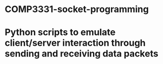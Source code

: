 # COMP3331-socket-programming
# Python scripts to emulate client/server interaction through sending and receiving data packets
